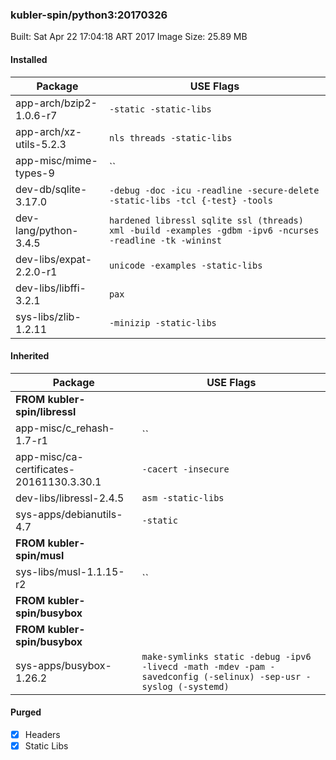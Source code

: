### kubler-spin/python3:20170326

Built: Sat Apr 22 17:04:18 ART 2017
Image Size: 25.89 MB

#### Installed
Package | USE Flags
--------|----------
app-arch/bzip2-1.0.6-r7 | `-static -static-libs`
app-arch/xz-utils-5.2.3 | `nls threads -static-libs`
app-misc/mime-types-9 | ``
dev-db/sqlite-3.17.0 | `-debug -doc -icu -readline -secure-delete -static-libs -tcl {-test} -tools`
dev-lang/python-3.4.5 | `hardened libressl sqlite ssl (threads) xml -build -examples -gdbm -ipv6 -ncurses -readline -tk -wininst`
dev-libs/expat-2.2.0-r1 | `unicode -examples -static-libs`
dev-libs/libffi-3.2.1 | `pax`
sys-libs/zlib-1.2.11 | `-minizip -static-libs`
#### Inherited
Package | USE Flags
--------|----------
**FROM kubler-spin/libressl** |
app-misc/c_rehash-1.7-r1 | ``
app-misc/ca-certificates-20161130.3.30.1 | `-cacert -insecure`
dev-libs/libressl-2.4.5 | `asm -static-libs`
sys-apps/debianutils-4.7 | `-static`
**FROM kubler-spin/musl** |
sys-libs/musl-1.1.15-r2 | ``
**FROM kubler-spin/busybox** |
**FROM kubler-spin/busybox** |
sys-apps/busybox-1.26.2 | `make-symlinks static -debug -ipv6 -livecd -math -mdev -pam -savedconfig (-selinux) -sep-usr -syslog (-systemd)`
#### Purged
- [x] Headers
- [x] Static Libs
